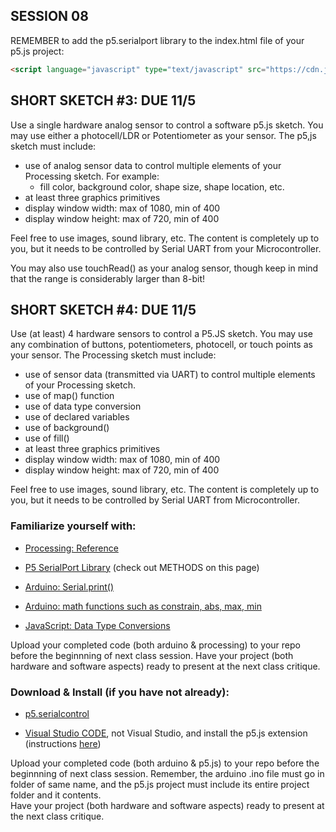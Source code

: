 
## SESSION 08

REMEMBER to add the p5.serialport library to the index.html file of your p5.js project:

```html
<script language="javascript" type="text/javascript" src="https://cdn.jsdelivr.net/npm/p5.serialserver@0.0.28/lib/p5.serialport.js"></script>
```
## SHORT SKETCH #3: DUE 11/5

Use a single hardware analog sensor to control a software p5.js sketch. You may use either a photocell/LDR or Potentiometer as your sensor. The p5,js sketch must include:
- use of analog sensor data to control multiple elements of your Processing sketch. For example:
    - fill color, background color, shape size, shape location, etc.
- at least three graphics primitives
- display window width: max of 1080, min of 400
- display window height: max of 720, min of 400

Feel free to use images, sound library, etc. The content is completely up to you, but it needs to be controlled by Serial UART from your Microcontroller.             

You may also use touchRead() as your analog sensor, though keep in mind that the range is considerably larger than 8-bit!

## SHORT SKETCH #4: DUE 11/5
Use (at least) 4 hardware sensors to control a P5.JS sketch. You may use any combination of buttons, potentiometers, photocell, or touch points as your sensor. The Processing sketch must include:
- use of sensor data (transmitted via UART) to control multiple elements of your Processing sketch.
- use of map() function
- use of data type conversion
- use of declared variables
- use of background()
- use of fill()
- at least three graphics primitives
- display window width: max of 1080, min of 400
- display window height: max of 720, min of 400

Feel free to use images, sound library, etc. The content is completely up to you, but it needs to be controlled by Serial UART from Microcontroller.

### Familiarize yourself with:

* [Processing: Reference](https://processing.org/reference)

* [P5 SerialPort Library](https://processing.org/reference/libraries/serial/index.html) (check out METHODS on this page)

* [Arduino: Serial.print()](https://docs.arduino.cc/language-reference/en/functions/communication/serial/print/)

* [Arduino: math functions such as constrain, abs, max, min](https://docs.arduino.cc/language-reference/#functions)

* [JavaScript: Data Type Conversions](https://www.w3schools.com/js/js_type_conversion.asp)

Upload your completed code (both arduino & processing) to your repo before the beginnning of next class session. 
Have your project (both hardware and software aspects) ready to present at the next class critique.

### Download & Install (if you have not already):

* [p5.serialcontrol](https://github.com/p5-serial/p5.serialcontrol/releases/tag/0.1.2)

* [Visual Studio CODE](https://code.visualstudio.com/download), not Visual Studio, and install the p5.js extension (instructions [here](https://p5js.org/tutorials/setting-up-your-environment/))

Upload your completed code (both arduino & p5.js) to your repo before the beginnning of next class session. Remember, the arduino .ino file must go in folder of same name, and the p5.js project must include its entire project folder and it contents.   
Have your project (both hardware and software aspects) ready to present at the next class critique.
